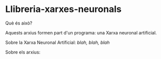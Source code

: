 # Llibreria-xarxes-neuronals

Què és això?

Aquests arxius formen part d'un programa: una Xarxa neuronal artificial.

Sobre la Xarxa Neuronal Artificial:
*blah, blah, blah*

Sobre els arxius:
